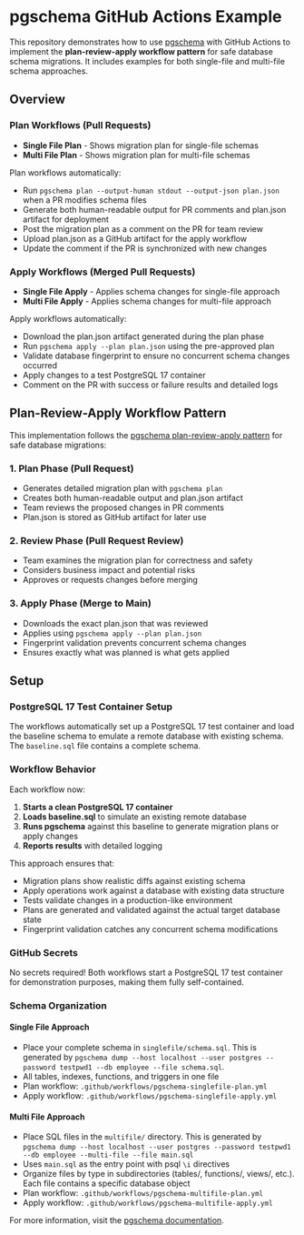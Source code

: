 # pgschema GitHub Actions Example

This repository demonstrates how to use [pgschema](https://www.pgschema.com/) with GitHub Actions to implement the **plan-review-apply workflow pattern** for safe database schema migrations. It includes examples for both single-file and multi-file schema approaches.

## Overview

### Plan Workflows (Pull Requests)

- **Single File Plan** - Shows migration plan for single-file schemas
- **Multi File Plan** - Shows migration plan for multi-file schemas

Plan workflows automatically:

- Run `pgschema plan --output-human stdout --output-json plan.json` when a PR modifies schema files
- Generate both human-readable output for PR comments and plan.json artifact for deployment
- Post the migration plan as a comment on the PR for team review
- Upload plan.json as a GitHub artifact for the apply workflow
- Update the comment if the PR is synchronized with new changes

### Apply Workflows (Merged Pull Requests)

- **Single File Apply** - Applies schema changes for single-file approach
- **Multi File Apply** - Applies schema changes for multi-file approach

Apply workflows automatically:

- Download the plan.json artifact generated during the plan phase
- Run `pgschema apply --plan plan.json` using the pre-approved plan
- Validate database fingerprint to ensure no concurrent schema changes occurred
- Apply changes to a test PostgreSQL 17 container
- Comment on the PR with success or failure results and detailed logs

## Plan-Review-Apply Workflow Pattern

This implementation follows the [pgschema plan-review-apply pattern](https://www.pgschema.com/workflow/plan-review-apply) for safe database migrations:

### 1. Plan Phase (Pull Request)

- Generates detailed migration plan with `pgschema plan`
- Creates both human-readable output and plan.json artifact
- Team reviews the proposed changes in PR comments
- Plan.json is stored as GitHub artifact for later use

### 2. Review Phase (Pull Request Review)

- Team examines the migration plan for correctness and safety
- Considers business impact and potential risks
- Approves or requests changes before merging

### 3. Apply Phase (Merge to Main)

- Downloads the exact plan.json that was reviewed
- Applies using `pgschema apply --plan plan.json`
- Fingerprint validation prevents concurrent schema changes
- Ensures exactly what was planned is what gets applied

## Setup

### PostgreSQL 17 Test Container Setup

The workflows automatically set up a PostgreSQL 17 test container and load the baseline schema to emulate a remote database with existing schema. The `baseline.sql` file contains a complete schema.

### Workflow Behavior

Each workflow now:

1. **Starts a clean PostgreSQL 17 container**
2. **Loads baseline.sql** to simulate an existing remote database
3. **Runs pgschema** against this baseline to generate migration plans or apply changes
4. **Reports results** with detailed logging

This approach ensures that:

- Migration plans show realistic diffs against existing schema
- Apply operations work against a database with existing data structure
- Tests validate changes in a production-like environment
- Plans are generated and validated against the actual target database state
- Fingerprint validation catches any concurrent schema modifications

### GitHub Secrets

No secrets required! Both workflows start a PostgreSQL 17 test container for demonstration purposes, making them fully self-contained.

### Schema Organization

#### Single File Approach

- Place your complete schema in `singlefile/schema.sql`. This is generated by `pgschema dump --host localhost --user postgres --password testpwd1 --db employee --file schema.sql`.
- All tables, indexes, functions, and triggers in one file
- Plan workflow: `.github/workflows/pgschema-singlefile-plan.yml`
- Apply workflow: `.github/workflows/pgschema-singlefile-apply.yml`

#### Multi File Approach

- Place SQL files in the `multifile/` directory. This is generated by `pgschema dump --host localhost --user postgres --password testpwd1 --db employee --multi-file --file main.sql`
- Uses `main.sql` as the entry point with psql `\i` directives
- Organize files by type in subdirectories (tables/, functions/, views/, etc.). Each file contains a specific database object
- Plan workflow: `.github/workflows/pgschema-multifile-plan.yml`
- Apply workflow: `.github/workflows/pgschema-multifile-apply.yml`

For more information, visit the [pgschema documentation](https://www.pgschema.com/).
